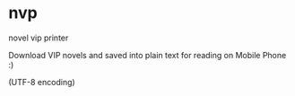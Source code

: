nvp
===

novel vip printer

Download VIP novels and saved into plain text for reading on Mobile Phone :)

(UTF-8 encoding)
